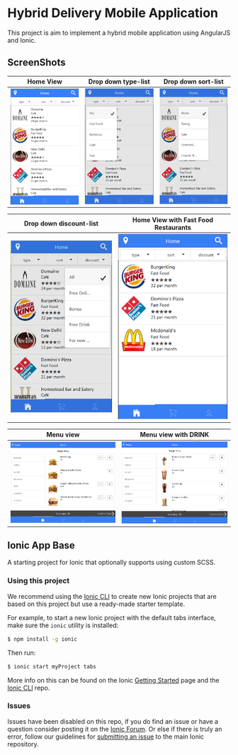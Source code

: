 # Hybrid Delivery Mobile Application

This project is aim to implement a hybrid mobile application using AngularJS and Ionic.

## ScreenShots

Home View | Drop down type-list | Drop down sort-list
:-------: | :-----------------: | :-----------------:
<img src="images/Home View.png" width="250"/> | <img src="images/Drop down type-list.png" width="250"/> | <img src="images/Drop down sort-list.png" width="250"/>

Drop down discount-list | Home View with Fast Food Restaurants
:---------------------: | :----------------------------------:
<img src="images/Drop down discount-list.png" width="250"/> | <img src="images/Home View with Fast Food Restaurants.png" width="250"/> 

Menu view | Menu view with DRINK
:-------: | :------------------:
<img src="images/Menu view.png" width="420"/> | <img src="images/Menu view with “DRINK”.png" width="420"/> 

## Ionic App Base

A starting project for Ionic that optionally supports using custom SCSS.

### Using this project

We recommend using the [Ionic CLI](https://github.com/driftyco/ionic-cli) to create new Ionic projects that are based on this project but use a ready-made starter template.

For example, to start a new Ionic project with the default tabs interface, make sure the `ionic` utility is installed:

```bash
$ npm install -g ionic
```

Then run:

```bash
$ ionic start myProject tabs
```

More info on this can be found on the Ionic [Getting Started](http://ionicframework.com/getting-started) page and the [Ionic CLI](https://github.com/driftyco/ionic-cli) repo.

### Issues
Issues have been disabled on this repo, if you do find an issue or have a question consider posting it on the [Ionic Forum](http://forum.ionicframework.com/).  Or else if there is truly an error, follow our guidelines for [submitting an issue](http://ionicframework.com/submit-issue/) to the main Ionic repository.

